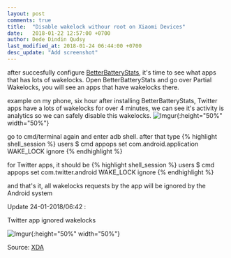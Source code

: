 ```yaml
---
layout: post
comments: true
title:  "Disable wakelock withour root on Xiaomi Devices"
date:   2018-01-22 12:57:00 +0700
author: Dede Dindin Qudsy
last_modified_at: 2018-01-24 06:44:00 +0700
desc_update: "Add screenshot"
---
```

after succesfully configure [BetterBatteryStats](use-bbs-non-root.html), it's time to see what apps that has lots of wakelocks. Open BetterBatteryStats and go over Partial Wakelocks, you will see an apps that have wakelocks there.

example on my phone, six hour after installing BetterBatteryStats, Twitter apps have a lots of wakelocks for over 4 minutes, we can see it's activity is analytics so we can safely disable this wakelocks.
![Imgur](https://i.imgur.com/vadkMvL.png){:height="50%" width="50%"}

go to cmd/terminal again and enter adb shell. after that type
{% highlight shell_session %}
users $ cmd appops set com.android.application WAKE_LOCK ignore
{% endhighlight %}

for Twitter apps, it should be 
{% highlight shell_session %}
users $ cmd appops set com.twitter.android WAKE_LOCK ignore
{% endhighlight %}

and that's it, all wakelocks requests by the app will be ignored by the Android system

Update 24-01-2018/06:42 :

Twitter app ignored wakelocks

![Imgur](https://i.imgur.com/EOR9nA8.png){:height="50%" width="50%"}

Source: [XDA](https://www.xda-developers.com/stop-wakelocks-android-without-root/)
